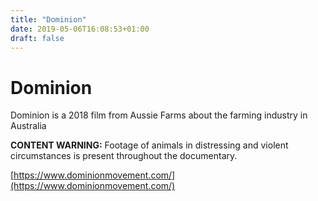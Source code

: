 ```yaml
---
title: "Dominion"
date: 2019-05-06T16:08:53+01:00
draft: false
---
```


# Dominion

Dominion is a 2018 film from Aussie Farms about the farming industry in Australia

**CONTENT WARNING:** Footage of animals in distressing and violent circumstances is present throughout the documentary.

[https://www.dominionmovement.com/](https://www.dominionmovement.com/)
